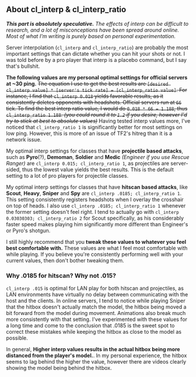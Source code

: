 ## About cl_interp & cl_interp_ratio
***This part is absolutely speculative.*** *The effects of interp can be difficult to research, and a lot of misconceptions have been spread around online. Most of what I'm writing is purely based on personal experimentation.*

Server interpolation (`cl_interp` and `cl_interp_ratio`) are probably the most important settings that can dictate whether you can hit your shots or not. I was told before by a pro player that interp is a placebo command, but I say that's bullshit.

**__The following values are my personal optimal settings for official servers at ~30 ping.__**
~~The equation I use to get the best results are `[desired cl_interp value] * [server's tick rate] = [cl_interp_ratio value]`.
For instance, I find that `cl_interp 0.018` yields favorable results, as it consistently deletes opponents with headshots. Official servers run at `66` tick. To find the best interp ratio value, I would do `0.018 * 66 = 1.188`, thus `cl_interp_ratio 1.188`. *(you could round it to `1.2` if you desire, however I'd try to stick at best to absolute values)*~~
Having tested interp values more, I've noticed that `cl_interp_ratio 1` is significantly better for most settings on low ping. However, this is more of an issue of TF2's hitreg than it is a network issue.

My optimal interp settings for classes that have **projectile based attacks**, such as **Pyro**(?), **Demoman**, **Soldier** and **Medic** *(Engineer if you use Rescue Ranger)* are `cl_interp 0.015; cl_interp_ratio 1`, as projectiles are server-sided, thus the lowest value yields the best results. This is the default setting to a lot of pro players for projectile classes.

My optimal interp settings for classes that have **hitscan based attacks**, like **Scout**, **Heavy**, **Sniper** and **Spy** are `cl_interp .0185; cl_interp_ratio 1`. This setting consistently registers headshots when I overlay the crosshair on top of heads. I also use `cl_interp .0185; cl_interp_ratio 1` whenever the former setting doesn't feel right.
I tend to actually go with `cl_interp 0.03030303; cl_interp_ratio 2` for Scout specifically, as his considerably faster speed makes playing him significantly more different than Engineer's or Pyro's shotgun.

I still highly recommend that you **tweak these values to whatever you feel best comfortable with.** These values are what I feel most comfortable with while playing. If you believe you're consistently performing well with your current values, then don't bother tweaking them.

### Why .0185 for hitscan? Why not .015?
`cl_interp .015` is optimal for LAN play for both hitscan and projectiles, as LAN environments have virtually no delay between communicating with the host and the clients. In online servers, I tend to notice while playing Sniper that the hitbox doesn't actually match the model, the hitbox being moved a bit forward from the model during movement. Animations also break much more consistently with that setting. I've experimented with these values for a long time and come to the conclusion that .0185 is the sweet spot to correct these mistakes while keeping the hitbox as close to the model as possible.

In general, **Higher interp values results in the actual hitbox being more distanced from the player's model.**. In my personal experience, the hitbox seems to lag behind the higher the value, however there are videos clearly showing the model being behind the hitbox.
